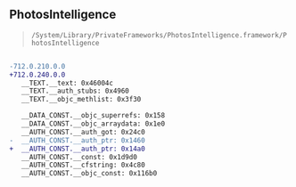 ## PhotosIntelligence

> `/System/Library/PrivateFrameworks/PhotosIntelligence.framework/PhotosIntelligence`

```diff

-712.0.210.0.0
+712.0.240.0.0
   __TEXT.__text: 0x46004c
   __TEXT.__auth_stubs: 0x4960
   __TEXT.__objc_methlist: 0x3f30

   __DATA_CONST.__objc_superrefs: 0x158
   __DATA_CONST.__objc_arraydata: 0x1e0
   __AUTH_CONST.__auth_got: 0x24c0
-  __AUTH_CONST.__auth_ptr: 0x1460
+  __AUTH_CONST.__auth_ptr: 0x14a0
   __AUTH_CONST.__const: 0x1d9d0
   __AUTH_CONST.__cfstring: 0x4c80
   __AUTH_CONST.__objc_const: 0x116b0

```
